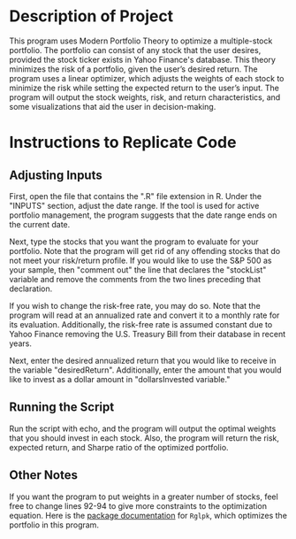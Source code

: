 # Description of Project
This program uses Modern Portfolio Theory to optimize a multiple-stock portfolio. The portfolio can consist of any stock that the user desires, provided the stock ticker exists in Yahoo Finance's database. This theory minimizes the risk of a portfolio, given the user’s desired return. The program uses a linear optimizer, which adjusts the weights of each stock to minimize the risk while setting the expected return to the user’s input. The program will output the stock weights, risk, and return characteristics, and some visualizations that aid the user in decision-making.


# Instructions to Replicate Code
## Adjusting Inputs
First, open the file that contains the ".R" file extension in R. Under the "INPUTS" section, adjust the date range. If the tool is used for active portfolio management, the program suggests that the date range ends on the current date.

Next, type the stocks that you want the program to evaluate for your portfolio. Note that the program will get rid of any offending stocks that do not meet your risk/return profile. If you would like to use the S&P 500 as your sample, then "comment out" the line that declares the "stockList" variable and remove the comments from the two lines preceding that declaration.

If you wish to change the risk-free rate, you may do so. Note that the program will read at an annualized rate and convert it to a monthly rate for its evaluation. Additionally, the risk-free rate is assumed constant due to Yahoo Finance removing the U.S. Treasury Bill from their database in recent years.

Next, enter the desired annualized return that you would like to receive in the variable "desiredReturn". Additionally, enter the amount that you would like to invest as a dollar amount in "dollarsInvested variable."

## Running the Script
Run the script with echo, and the program will output the optimal weights that you should invest in each stock. Also, the program will return the risk, expected return, and Sharpe ratio of the optimized portfolio. 

## Other Notes
If you want the program to put weights in a greater number of stocks, feel free to change lines 92-94 to give more constraints to the optimization equation. Here is the [package documentation](https://cran.r-project.org/web/packages/Rglpk/Rglpk.pdf) for `Rglpk`, which optimizes the portfolio in this program.
